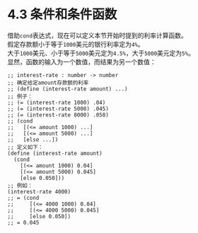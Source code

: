 # 4.3 条件和条件函数
借助`cond`表达式，现在可以定义本节开始时提到的利率计算函数。  
假定存款额小于等于`1000`美元的银行利率定为`4%`。  
大于`1000`美元、小于等于`5000`美元定为`4.5%`，大于`5000`美元定为`5%`。  
显然，函数的输入为一个数值，而结果为另一个数值：
```
;; interest-rate : number -> number
;; 确定给定amount存款额的利率
;; (define (interest-rate amount) ...)
;; 例子：
;; (= (interest-rate 1000) .04)
;; (= (interest-rate 5000) .045)
;; (= (interest-rate 8000) .050)
;; (cond
;;   [(<= amount 1000) ...]
;;   [(<= amount 5000) ...]
;;   [else ...])
;; 定义如下：
(define (interest-rate amount)
  (cond
    [(<= amount 1000) 0.04]
    [(<= amount 5000) 0.045]
    [else 0.050]))
;; 例如：
(interest-rate 4000)
;; = (cond
;;     [(<= 4000 1000) 0.04]
;;     [(<= 4000 5000) 0.045]
;;     [else 0.050])
;; = 0.045
```
